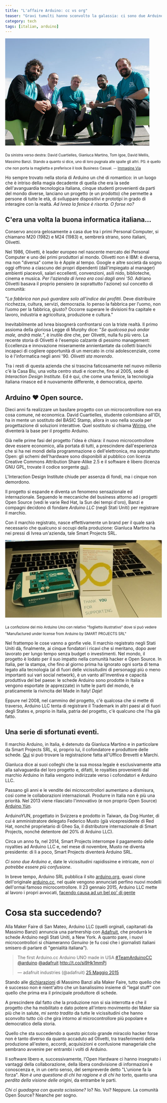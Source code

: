 ```yaml
---
title: "L'affaire Arduino: cc vs org"
teaser: "Gravi tumulti hanno sconvolto la galassia: ci sono due Arduino e, che vinca l'uno o che vinca l'altro, la comunità Open Source è l'unica vittima dello scisma."
category: tech
tags: [italian, arduino]
---
```


![Il team Arduino](/post-imgs/2015-05-29-arduino-cc-org/team-arduino.jpg)

<sub>Da sinistra verso destra: David Cuartielles, Gianluca Martino, Tom Igoe, David Mellis, Massimo Banzi. 
Stando a quanto si dice, uno di loro pugnala alle spalle gli altri. 
PS: è quello che non porta la maglietta e preferisce il look Business Casual. -- [Immagine Via](http://spectrum.ieee.org/geek-life/hands-on/the-making-of-arduino)</sub>

Ho sempre trovato nella storia di Arduino un ché di romantico: in un luogo che è intriso della magia decadente di quella che era la sede dell'avanguardia tecnologica italiana, cinque studenti provenienti da parti del mondo diverse, lanciano un progetto (e un prodotto) che permette a persone di tutte le età, di sviluppare dispositivi e prototipi in grado di interagire con la realtà. 
*Ad Ivrea la fenice è risorta. O forse no?*


## C'era una volta la buona informatica italiana...

Conservo ancora gelosamente a casa due tra i primi Personal Computer, si chiamano M20 (1982) e M24 (1983) e, sembrerà strano, sono italiani, Olivetti.

Nel 1986, Olivetti, è leader europeo nel nascente mercato dei Personal Computer e uno dei primi produttori al mondo.
Olivetti non è IBM: è diversa, ma non "diversa" come lo è Apple al tempo.
Google e altre società da sogno oggi offrono a ciascuno dei propri dipendenti (dall'impiegato al manager) ambienti piacevoli, salari eccellenti, convenzioni, asili nido, biblioteche, cinema e musica. 
*Per l'azienda di Ivrea era così dagli anni '50.* 
Adriano Olivetti basava il proprio pensiero (e soprattutto l'azione) sul concetto di comunità:

"*La fabbrica non può guardare solo all’indice dei profitti*. Deve distribuire ricchezza, cultura, servizi, democrazia. Io penso la fabbrica per l’uomo, non l’uomo per la fabbrica, giusto? Occorre superare le divisioni fra capitale e lavoro, industria e agricoltura, produzione e cultura."

Inevitabilmente ad Ivrea bisognerà confrontarsi con la triste realtà.
Il primo assioma della gloriosa Legge di Murphy dice: "*Se qualcosa può andar male, andrà male.*", è inutile dire che, per Olivetti, nulla fu più vero.
La recente storia di Olivetti è l'esempio calzante di pessimo management:
Eccellenza e innovazione miseramente annientantate da colletti bianchi incapaci di cogliere opportunità di un mercato in crisi adolescenziale, come lo è l'informatica negli anni '90. *Olivetti sta morendo*.

Tra i resti di questa azienda che si trascina faticosamente nel nuovo millenio c'è la Casa Blu, una volta centro studi e ricerche, fino al 2005, sede di *Interaction Design Institute*.
Ed è qui, che come una fenice, la tecnologia italiana rinasce ed è nuovamente differente, è democratica, *aperta*.

## Arduino &#10084; Open source.

Dieci anni fa realizzare un basilare progetto con un microcontrollore non era cosa comune, né economica. 
David Cuartielles, studente colombiano all'IDI, ha in mente un sostituto del BASIC Stamp, allora in uso nella scuola per progettazione di soluzioni interattive. Quel sostituto si chiama [Wiring](http://wiring.org.co/), che diventerà la base per il progetto Arduino.

Già nelle prime fasi del progetto l'idea è chiara: il nuovo microcontrollore deve essere economico, alla portata di tutti, a prescindere dall'esperienza che si ha nei mondi della programmazione o dell'elettronica, ma soprattutto Open: gli schemi dell'hardware sono disponibili al pubblico con licenza Creative Commons Attribution Share-Alike 2.5 e il software è libero (licenza GNU GPL, trovate il codice sorgente [qui](https://github.com/arduino/Arduino/)).

L'Interaction Design Institute chiude per assenza di fondi, ma i cinque non demordono.

Il progetto si espande e diventa un fenomeno sensazionale ed internazionale.
Seguendo le meccaniche del business attorno ad i progetti Open Source (vedi le varie Red Hat, la Sun dei tempi d'oro), Banzi e compagni decidono di fondare *Arduino LLC* (negli Stati Uniti) per registrare il marchio.

Con il marchio registrato, nasce effettivamente un brand per il quale sarà necessario che qualcuno si occupi della produzione: Gianluca Martino ha nei pressi di Ivrea un'azienda, tale Smart Projects SRL.


![Confezione Arduino.org](/post-imgs/2015-05-29-arduino-cc-org/arduino-box.jpg)

<sub>La confezione del mio Arduino Uno con relativo "foglietto illustrativo" dove si può vedere "Manufactured under license from Arduino by SMART PROJECTS SRL"</sub>

Nel frattempo le cose vanno a gonfie vele. Il marchio registrato negli Stati Uniti dà, finalmente, ai cinque fondatori i ricavi che si meritano, dopo aver lavorato per lungo tempo senza budget o investimenti.
Nel mondo, il progetto è lodato per il suo impatto nella comunità hacker e Open Source. In Italia, per la stampa, che fino al giorno prima ha ignorato ogni sorta di tema legato alla tecnologia (al di fuori delle vicissitudini di personaggi più o meno importanti sui vari social network), è un vanto all'inventiva e capacità produttiva del bel paese: le schede Arduino sono prodotte in Italia e vengono esportate (e apprezzate) in tutte le parti del mondo, è praticamente la rivincita del Made in Italy! *Daje*!

Eppure nel 2008, nel cammino del progetto, c'è qualcosa che si mette di traverso, Arduino LLC tenta di registrare il Trademark in altri paesi al di fuori degli States e, proprio in Italia, patria del progetto, c'è qualcuno che l'ha già fatto.

## Una serie di sfortunati eventi.

Il marchio Arduino, in Italia, è detenuto da Gianluca Martino e in particolare da Smart Projects SRL, sì, proprio lui, il cofondatore e produttore delle schede. [Qui](http://www.uibm.gov.it/uibm/dati/Codice.aspx?load=info_uno&id=1677434&table=TradeMark#ancoraSearch) si può trovare la registrazione fatta all'Uffico Brevetti e Marchi.

Gianluca dice ai suoi colleghi che la sua mossa legale è esclusivamente atta alla salvaguardia del loro progetto e, difatti, le royalties provenienti dal marchio Arduino in Italia vengono indirizzate verso i cofondatori e Arduino LLC.

Passano gli anni e le vendite dei microcontrollori aumentano a dismisura, così come le collaborazioni internazionali.
Produrre in Italia non è più una priorità. Nel 2013 viene rilasciato l'innovativo (e non proprio Open Source) [Arduino Yún](http://www.arduino.cc/en/Main/ArduinoBoardYun?from=Main).

ArduinoYUN, progettato in Svizzera e prodotto in Taiwan, da Dog Hunter, di cui è amministratore delegato Federico Musto (già vicepresidente di Red Hat, nonché proprietario di Gheo Sa, il distributore internazionale di Smart Projects, nonché detentore del 20% di Arduino LLC).

Circa un anno fa, nel 2014, Smart Projects interrompe il pagamento delle royalties ad Arduino LLC e, nel mese di novembre, Musto ne diventa presidente: di lì a poco, Smart Projects diventerà Arduino SRL.

*Ci sono due Arduino e*, date le vicissitudini rapidissime e intricate, *non ci potrebbe essere più confusione*.

In breve tempo, Arduino SRL pubblica il sito [arduino.org](http://www.arduino.org), quasi clone dell'originale [arduino.cc](http://www.arduino.cc), nel quale vengono annunciati perfino nuovi modelli dell'ormai famoso microcontrollore. Il 23 gennaio 2015, Arduino LLC mette al lavoro i propri avvocati, [facendo causa ad un bel po' di gente](https://dockets.justia.com/docket/massachusetts/madce/1:2015cv10181/167131.)

# Cosa sta succedendo?

Alla Maker Faire di San Mateo, Arduino LLC (quelli orginali, capitanati da Massimo Banzi) annuncia una partnership con [Adafruit](http://www.adafruit.com/), che produrrà le schede Arduino negli Stati Uniti, a New York. A quanto pare, i nuovi microcontrollori si chiameranno *Genuino* (e fu così che i giornalisti italiani smisero di parlare di "genialità italiana").

<blockquote class="twitter-tweet" lang="it"><p lang="en" dir="ltr">The first Arduino.cc Arduino UNO made in USA <a href="https://twitter.com/hashtag/TeamArduinoCC?src=hash">#TeamArduinoCC</a> <a href="https://twitter.com/arduino">@arduino</a> <a href="https://twitter.com/adafruit">@adafruit</a> <a href="http://t.co/si9Hk1mmPj">http://t.co/si9Hk1mmPj</a></p>&mdash; adafruit industries (@adafruit) <a href="https://twitter.com/adafruit/status/602952039749025792">25 Maggio 2015</a></blockquote>
<script async src="//platform.twitter.com/widgets.js" charset="utf-8"></script>

Stando alle [dichiarazioni](https://www.youtube.com/embed/hVHPsIiBVpk) di Massimo Banzi alla Maker Faire, tutto quello che è successo non è nient'altro che un banalissimo insieme di "legal stuff" con quello che prima era il principale produttore di schede.

A prescindere dal fatto che la produzione non si sia interrotta e che il progetto che ha mobilitato e dato potere all'intero movimento dei Maker sia più che in salute, *mi sento tradito* da tutte le vicissitudini che hanno sconvolto tutto ciò che gira intorno al microcontrollore più popolare e democratico della storia.

Quello che sta succedendo a questo piccolo grande miracolo hacker  forse non è tanto diverso da quanto accaduto ad Olivetti, tra trasferimenti della produzione all'estero, accordi, acquisizioni e confusione manageriale che sembrano avvenire per entrambi i volti di Arduino. 

Il software libero e, successivamente, l'Open Hardware ci hanno insegnato i vantaggi della collaborazione, della libera condivisione di informazioni e conoscenza e, in un certo senso, del sempreverde detto "L'unione fa la forza".
*Non è una questione di chi ha ragione e di chi ha torto*, quanto una *perdita della visione delle origini*, da entrambe le parti.

*Chi ci guadagna con questa scissione?*
Io? No.
Voi? Neppure.
La comunità Open Source? Neanche per sogno.

